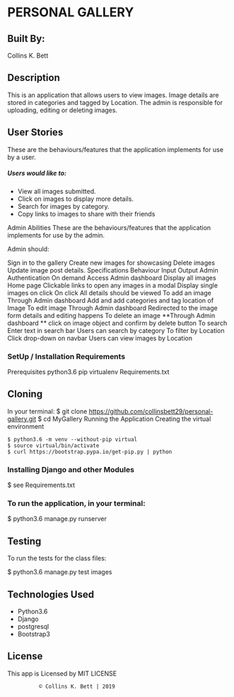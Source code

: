 # PERSONAL GALLERY
## Built By:
Collins K. Bett

## Description
This is an application that allows users to view images. Image details are stored in categories and tagged by Location. The admin is responsible for uploading, editing or deleting images.

## User Stories
These are the behaviours/features that the application implements for use by a user.
##### Users would like to:
- View all images submitted.
- Click on images to display more details.
- Search for images by category.
- Copy links to images to share with their friends

Admin Abilities
These are the behaviours/features that the application implements for use by the admin.

Admin should:

Sign in to the gallery
Create new images for showcasing
Delete images
Update image post details.
Specifications
Behaviour	Input	Output
Admin Authentication	On demand	Access Admin dashboard
Display all images	Home page	Clickable links to open any images in a modal
Display single images on click	On click	All details should be viewed
To add an image	Through Admin dashboard	Add and add categories and tag location of Image
To edit image	Through Admin dashboard	Redirected to the image form details and editing happens
To delete an image	**Through Admin dashboard **	click on image object and confirm by delete button
To search	Enter text in search bar	Users can search by category
To filter by Location	Click drop-down on navbar	Users can view images by Location

### SetUp / Installation Requirements
Prerequisites
python3.6
pip
virtualenv
Requirements.txt

## Cloning
In your terminal:
    $ git clone https://github.com/collinsbett29/personal-gallery.git
    $ cd MyGallery
Running the Application
Creating the virtual environment

    $ python3.6 -m venv --without-pip virtual
    $ source virtual/bin/activate
    $ curl https://bootstrap.pypa.io/get-pip.py | python

### Installing Django and other Modules

  $ see Requirements.txt

### To run the application, in your terminal:

  $ python3.6 manage.py runserver

## Testing
To run the tests for the class files:

  $ python3.6 manage.py test images

## Technologies Used
* Python3.6
* Django
* postgresql
* Bootstrap3

## License
This app is Licensed by MIT LICENSE

              © Collins K. Bett | 2019